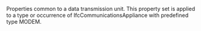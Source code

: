 Properties common to a data transmission unit. This property set is applied to a type or occurrence of IfcCommunicationsAppliance with predefined type MODEM.